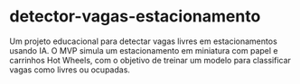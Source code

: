 # detector-vagas-estacionamento
Um projeto educacional para detectar vagas livres em estacionamentos usando IA. O MVP simula um estacionamento em miniatura com papel e carrinhos Hot Wheels, com o objetivo de treinar um modelo para classificar vagas como livres ou ocupadas.
